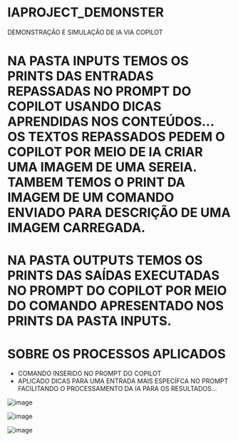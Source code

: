 # IAPROJECT_DEMONSTER
DEMONSTRAÇÃO E SIMULAÇÃO DE IA VIA COPILOT

# NA PASTA INPUTS TEMOS OS PRINTS DAS ENTRADAS REPASSADAS NO PROMPT DO COPILOT USANDO DICAS APRENDIDAS NOS CONTEÚDOS... OS TEXTOS REPASSADOS PEDEM O COPILOT POR MEIO DE IA CRIAR UMA IMAGEM DE UMA SEREIA. TAMBEM TEMOS O PRINT DA IMAGEM DE UM COMANDO ENVIADO PARA DESCRIÇÃO DE UMA IMAGEM CARREGADA.

# NA PASTA OUTPUTS TEMOS OS PRINTS DAS SAÍDAS EXECUTADAS NO PROMPT DO COPILOT POR MEIO DO COMANDO APRESENTADO NOS PRINTS DA PASTA INPUTS.

# SOBRE OS PROCESSOS APLICADOS
- COMANDO INSERIDO NO PROMPT DO COPILOT 
- APLICADO DICAS PARA UMA ENTRADA MAIS ESPECÍFCA NO PROMPT FACILITANDO O PROCESSAMENTO DA IA PARA OS RESULTADOS...


![image](https://github.com/user-attachments/assets/61abc2c7-9e0c-4bc0-bc71-c84b5aa02071)


![image](https://github.com/user-attachments/assets/fad5bc24-703e-4db8-bac6-5dd6687f21f3)

![image](https://github.com/user-attachments/assets/d141d620-42b8-4e25-8418-64cd2d025e15)

  
